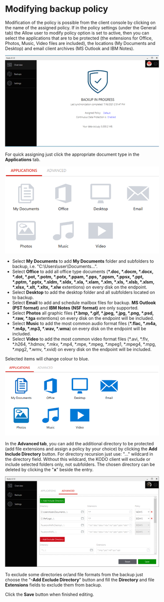 # Modifying backup policy

Modification of the policy is possible from the client console by clicking on the name of the assigned policy. If in the policy settings \(under the General tab\) the Allow user to modify policy option is set to active, then you can select the applications that are to be protected \(the extensions for Office, Photos, Music, Video files are included\), the locations \(My Documents and Desktop\) and email client archives \(MS Outlook and IBM Notes\).

![](../../.gitbook/assets/image%20%2879%29.png)

For quick assigning just click the appropriate document type in the **Applications** tab.

![](../../.gitbook/assets/clipolicyset1.PNG)

* Select **My Documents** to add **My Documents** folder and subfolders to backup, i.e. "C:\Users\user\Documents...\".
* Select **Office** to add all office type documents \(**\*.doc, \*.docm, \*.docx, \*.dot, \*.pot, \*.potm, \*.potx,  \*.ppam, \*.pps, \*.ppsm, \*.ppsx, \*.ppt, \*.pptm, \*.pptx, \*.sldm, \*.sldx, \*.xla, \*.xlam, \*.xlm, \*.xls, \*.xlsb, \*.xlsm, \*.xlsx, \*.xlt, \*.xltx, \*.xlw** extentions\) on every disk on the endpoint.
* Select **Desktop** to add the desktop folder and all subfolders located on to backup.
* Select **Email** to add and schedule mailbox files for backup. **MS Outlook \(**PST format**\)** and **IBM Notes \(**NSF format**\)** are only supported.
* Select **Photos** all graphic files **\(\*.bmp, \*.gif, \*.jpeg, \*.jpg, \*.png, \*.psd, \*.raw, \*.tga** extentions\) on every disk on the endpoint will be included. 
* Select **Music** to add the most common audio format files \(**\*.flac, \*.m4a, \*.m4p, \*.mp3, \*.wav, \*.wma**\) on every disk on the endpoint will be included.
* Select  **Video** to add the most common video format files \(\*.avi, \*.flv, \*.h264, \*.hdmov, \*.mkv, \*.mp4, \*.mpe, \*.mpeg, \*.mpeg1, \*.mpeg4, \*.mpg, \*.mpg2, \*.wmv, \*.xvid\) on every disk on the endpoint will be included.

Selected items will change colour to blue.

![](../../.gitbook/assets/clipolicyset2.PNG)

In the **Advanced tab**, you can add the additional directory to be protected \(add file extensions and assign a policy by your choice\) by clicking the **Add Include Directory** button. For directory recursion just use: "...\" wildcard in the directory field. Without this wildcard, the KODO client will exclude or include selected folders only, not subfolders. The chosen directory can be deleted by clicking the "**x**" beside the entry.

![](../../.gitbook/assets/image%20%2899%29.png)

To exclude some directories or/and file formats from the backup just choose the "**-Add Exclude Directory**" button and fill the **Directory** and file **Extensions** fields to exclude them from backup.

Click the **Save** button when finished editing.

